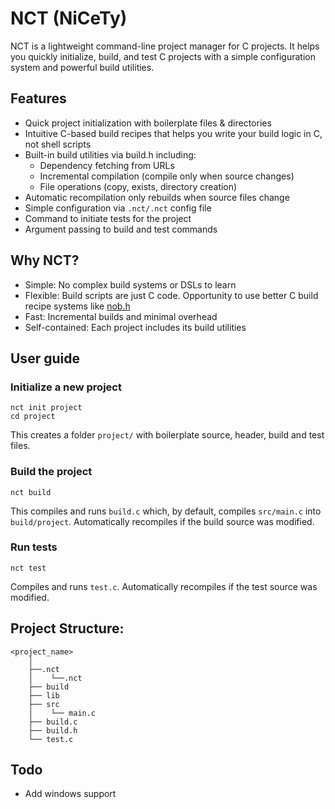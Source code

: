 # NCT (NiCeTy)
NCT is a lightweight command-line project manager for C projects. It helps you quickly initialize, build, and test C projects with a simple configuration system and powerful build utilities.

## Features
- Quick project initialization with boilerplate files & directories
- Intuitive C-based build recipes that helps you write your build logic in C, not shell scripts
- Built-in build utilities via build.h including:
    - Dependency fetching from URLs
    - Incremental compilation (compile only when source changes)
    - File operations (copy, exists, directory creation)
- Automatic recompilation only rebuilds when source files change
- Simple configuration via `.nct/.nct` config file
- Command to initiate tests for the project
- Argument passing to build and test commands

## Why NCT?
- Simple: No complex build systems or DSLs to learn
- Flexible: Build scripts are just C code. Opportunity to use better C build recipe systems like [nob.h](https://github.com/tsoding/nob.h)
- Fast: Incremental builds and minimal overhead
- Self-contained: Each project includes its build utilities

## User guide
### Initialize a new project
```
nct init project
cd project
```
This creates a folder `project/` with boilerplate source, header, build and test files.
### Build the project
```
nct build
```
This compiles and runs `build.c` which, by default, compiles `src/main.c` into `build/project`. 
Automatically recompiles if the build source was modified.
### Run tests
```
nct test
```
Compiles and runs `test.c`. Automatically recompiles if the test source was modified.

## Project Structure:
```
<project_name>
    │
    ├──.nct
    │    └──.nct
    ├── build
    ├── lib
    ├── src
    │    └── main.c
    ├── build.c
    ├── build.h
    └── test.c
```

## Todo
- Add windows support
